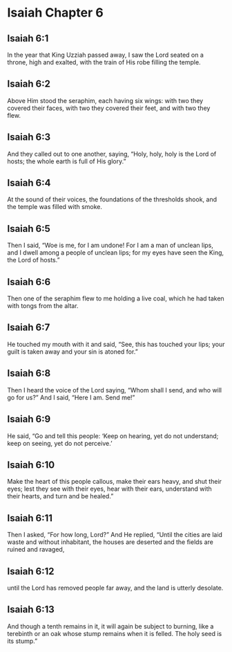 # Isaiah Chapter 6

## Isaiah 6:1
In the year that King Uzziah passed away, I saw the Lord seated on a throne, high and exalted, with the train of His robe filling the temple.

## Isaiah 6:2
Above Him stood the seraphim, each having six wings: with two they covered their faces, with two they covered their feet, and with two they flew.

## Isaiah 6:3
And they called out to one another, saying, “Holy, holy, holy is the Lord of hosts; the whole earth is full of His glory.”

## Isaiah 6:4
At the sound of their voices, the foundations of the thresholds shook, and the temple was filled with smoke.

## Isaiah 6:5
Then I said, “Woe is me, for I am undone! For I am a man of unclean lips, and I dwell among a people of unclean lips; for my eyes have seen the King, the Lord of hosts.”

## Isaiah 6:6
Then one of the seraphim flew to me holding a live coal, which he had taken with tongs from the altar.

## Isaiah 6:7
He touched my mouth with it and said, “See, this has touched your lips; your guilt is taken away and your sin is atoned for.”

## Isaiah 6:8
Then I heard the voice of the Lord saying, “Whom shall I send, and who will go for us?” And I said, “Here I am. Send me!”

## Isaiah 6:9
He said, “Go and tell this people: ‘Keep on hearing, yet do not understand; keep on seeing, yet do not perceive.’

## Isaiah 6:10
Make the heart of this people callous, make their ears heavy, and shut their eyes; lest they see with their eyes, hear with their ears, understand with their hearts, and turn and be healed.”

## Isaiah 6:11
Then I asked, “For how long, Lord?” And He replied, “Until the cities are laid waste and without inhabitant, the houses are deserted and the fields are ruined and ravaged,

## Isaiah 6:12
until the Lord has removed people far away, and the land is utterly desolate.

## Isaiah 6:13
And though a tenth remains in it, it will again be subject to burning, like a terebinth or an oak whose stump remains when it is felled. The holy seed is its stump.”
